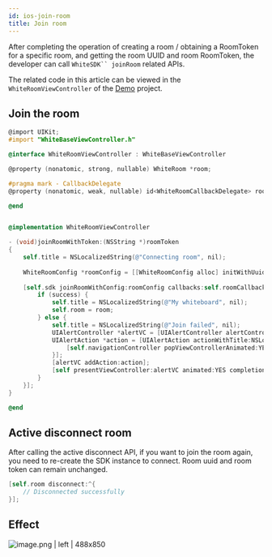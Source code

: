 ```yaml
---
id: ios-join-room
title: Join room
---
```


After completing the operation of creating a room / obtaining a RoomToken for a specific room, and getting the room UUID and room RoomToken, the developer can call `WhiteSDK`` joinRoom` related APIs.

The related code in this article can be viewed in the `WhiteRoomViewController` of the [Demo](declaration.md#demo) project.

## Join the room

```Objective-C
@import UIKit;
#import "WhiteBaseViewController.h"

@interface WhiteRoomViewController : WhiteBaseViewController

@property (nonatomic, strong, nullable) WhiteRoom *room;

#pragma mark - CallbackDelegate
@property (nonatomic, weak, nullable) id<WhiteRoomCallbackDelegate> roomCallbackDelegate;

@end
```


```Objective-C

@implementation WhiteRoomViewController

- (void)joinRoomWithToken:(NSString *)roomToken
{
    self.title = NSLocalizedString(@"Connecting room", nil);
    
    WhiteRoomConfig *roomConfig = [[WhiteRoomConfig alloc] initWithUuid:self.roomUuid roomToken:roomToken memberInfo:memberInfo];
    
    [self.sdk joinRoomWithConfig:roomConfig callbacks:self.roomCallbackDelegate completionHandler:^(BOOL success, WhiteRoom * _Nonnull room, NSError * _Nonnull error) {
        if (success) {
            self.title = NSLocalizedString(@"My whiteboard", nil);
            self.room = room;
        } else {
            self.title = NSLocalizedString(@"Join failed", nil);
            UIAlertController *alertVC = [UIAlertController alertControllerWithTitle:NSLocalizedString(@"Failed to join the room", nil) message:[NSString stringWithFormat:@"Error message:%@", [error localizedDescription]] preferredStyle:UIAlertControllerStyleAlert];
            UIAlertAction *action = [UIAlertAction actionWithTitle:NSLocalizedString(@"determine", nil) style:UIAlertActionStyleCancel handler:^(UIAlertAction * _Nonnull action) {
                [self.navigationController popViewControllerAnimated:YES];
            }];
            [alertVC addAction:action];
            [self presentViewController:alertVC animated:YES completion:nil];
        }
    }];
}

@end
```

## Active disconnect room

After calling the active disconnect API, if you want to join the room again, you need to re-create the SDK instance to connect. Room uuid and room token can remain unchanged.

```Objective-C
[self.room disconnect:^{
    // Disconnected successfully
}];
```

## Effect


![image.png | left | 488x850](/screenshot/iOS_screen.png)